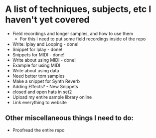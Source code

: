 # A list of techniques, subjects, etc I haven't yet covered

- Field recordings and longer samples, and how to use them
    - For this I need to put some field recordings inside of the repo
- Write: lplay and Looping - done!
- Snippet for lplay - done!
- Snippets for MIDI - done!
- Write about using MIDI - done!
- Example for using MIDI
- Write about using data
- Need better tom samples
- Make a snippet for Synth Reverb
- Adding Effects? - New Snippets
- closed and open hats in set2
- Upload my entire sample library online
- Link everything to website

## Other miscellaneous things I need to do:

- Proofread the entire repo
